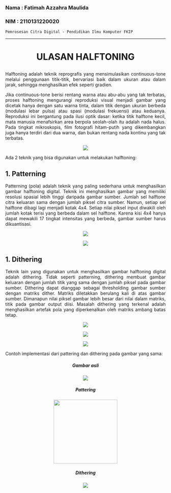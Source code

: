 ### Nama : Fatimah Azzahra Maulida

### NIM : 2110131220020

`Pemrosesan Citra Digital - Pendidikan Ilmu Komputer FKIP`

---

# <p align=center><b>ULASAN HALFTONING</b></p>

<p align=justify>Halftoning adalah teknik reprografis yang mensimulasikan continuous-tone melalui penggunaan titik-titik, bervariasi baik dalam ukuran atau dalam jarak, sehingga menghasilkan efek seperti gradien.</p>

<p align=justify>Jika continuous-tone berisi rentang warna atau abu-abu yang tak terbatas, proses halftoning mengurangi reproduksi visual menjadi gambar yang dicetak hanya dengan satu warna tinta, dalam titik dengan ukuran berbeda (modulasi lebar pulsa) atau spasi (modulasi frekuensi) atau keduanya. Reproduksi ini bergantung pada ilusi optik dasar: ketika titik halftone kecil, mata manusia menafsirkan area berpola seolah-olah itu adalah nada halus. Pada tingkat mikroskopis, film fotografi hitam-putih yang dikembangkan juga hanya terdiri dari dua warna, dan bukan rentang nada kontinu yang tak terbatas.</p>

<p align=center><img src="https://user-images.githubusercontent.com/112606990/192519922-08bb0891-bc49-40cc-9f2d-792dd20f574b.png"></p>

Ada 2 teknik yang bisa digunakan untuk melakukan halftoning:

## **1. Patterning**

<p align=justify>Patterning (pola) adalah teknik yang paling sederhana untuk menghasilkan gambar halftoning digital. Teknik ini menghasilkan gambar yang memiliki resolusi spasial lebih tinggi daripada gambar sumber. Jumlah sel halftone citra keluaran sama dengan jumlah piksel citra sumber. Namun, setiap sel halftone dibagi lagi menjadi kotak 4x4. Setiap nilai piksel input diwakili oleh jumlah kotak terisi yang berbeda dalam sel halftone. Karena kisi 4x4 hanya dapat mewakili 17 tingkat intensitas yang berbeda, gambar sumber harus dikuantisasi.</p>

<p align=center><img src="https://user-images.githubusercontent.com/112606990/192524874-b9986475-1b77-4bfa-9ccf-70ebfd517524.png"></p>

<p align=center><img src="https://user-images.githubusercontent.com/112606990/192525016-746be637-7713-4165-bc9d-15510eefbd3e.png"></p>

## **1. Dithering**

<p align=justify>Teknik lain yang digunakan untuk menghasilkan gambar halftoning digital adalah dithering. Tidak seperti patterning, dithering membuat gambar keluaran dengan jumlah titik yang sama dengan jumlah piksel pada gambar sumber. Dithering dapat dianggap sebagai thresholding gambar sumber dengan matriks dither. Matriks diletakkan berulang kali di atas gambar sumber. Dimanapun nilai piksel gambar lebih besar dari nilai dalam matriks, titik pada gambar output diisi. Masalah dithering yang terkenal adalah menghasilkan artefak pola yang diperkenalkan oleh matriks ambang batas tetap.</p>

<p align=center><img src="https://user-images.githubusercontent.com/112606990/192526398-1a8e99d3-d808-44e6-9e98-17490de485fc.png"></p>

<p align=center><img src="https://user-images.githubusercontent.com/112606990/192526429-db2bca66-f830-43d1-bccb-6a3aec429225.png"></p>

<p align=center><img src="https://user-images.githubusercontent.com/112606990/192526483-9dd99da4-0512-4269-aaeb-a072e1bf2f8e.png"></p>

Contoh implementasi dari pattering dan dithering pada gambar yang sama:

##### <p align=center>Gambar asli</p>

<p align=center><img src="https://user-images.githubusercontent.com/112606990/192531686-aa5b8c7a-466e-49f9-b23a-96085e0aa31a.png"></p>

##### <p align=center>Pattering</p>

<p align=center><img src="https://user-images.githubusercontent.com/112606990/192532072-43ea8325-93c9-4ae0-b16f-19aa73b13448.png" height=200 width=200></p>

##### <p align=center>Dithering</p>

<p align=center><img src="https://user-images.githubusercontent.com/112606990/192532185-7a30a1fd-65b7-49d7-a0f5-35c45fe1b5a5.png"></p>

<p align=justify></p>
<p align=justify></p>
<p align=justify></p>
<p align=justify></p>
